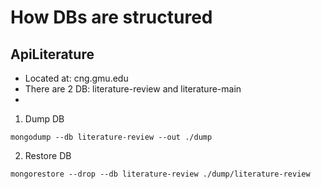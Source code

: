 # How DBs are structured

## ApiLiterature
-   Located at: cng.gmu.edu
- There are 2 DB: literature-review and literature-main
- 
1. Dump DB 
````
mongodump --db literature-review --out ./dump
````

2. Restore DB
````
mongorestore --drop --db literature-review ./dump/literature-review
````